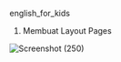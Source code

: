 english_for_kids

1. Membuat Layout Pages
   
![Screenshot (250)](https://github.com/calvin0s/FE_project/assets/165302623/6229a36e-b366-4759-8000-d064b920010f)

